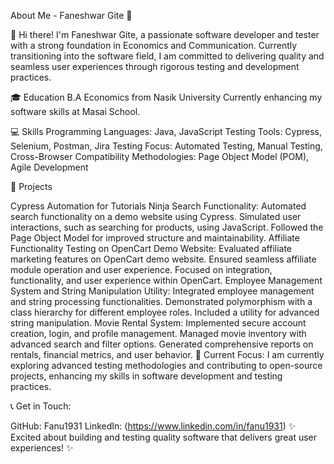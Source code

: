 About Me - Faneshwar Gite 🌟

👋 Hi there! I'm Faneshwar Gite, a passionate software developer and tester with a strong foundation in Economics and Communication. Currently transitioning into the software field, I am committed to delivering quality and seamless user experiences through rigorous testing and development practices.

🎓 Education B.A Economics from Nasik University Currently enhancing my software skills at Masai School.

💻 Skills Programming Languages: Java, JavaScript Testing Tools: Cypress, Selenium, Postman, Jira Testing Focus: Automated Testing, Manual Testing, Cross-Browser Compatibility Methodologies: Page Object Model (POM), Agile Development

🚀 Projects

Cypress Automation for Tutorials Ninja Search Functionality:
Automated search functionality on a demo website using Cypress.
Simulated user interactions, such as searching for products, using JavaScript.
Followed the Page Object Model for improved structure and maintainability.
Affiliate Functionality Testing on OpenCart Demo Website:
Evaluated affiliate marketing features on OpenCart demo website.
Ensured seamless affiliate module operation and user experience.
Focused on integration, functionality, and user experience within OpenCart.
Employee Management System and String Manipulation Utility:
Integrated employee management and string processing functionalities.
Demonstrated polymorphism with a class hierarchy for different employee roles.
Included a utility for advanced string manipulation.
Movie Rental System:
Implemented secure account creation, login, and profile management.
Managed movie inventory with advanced search and filter options.
Generated comprehensive reports on rentals, financial metrics, and user behavior.
🌱 Current Focus: I am currently exploring advanced testing methodologies and contributing to open-source projects, enhancing my skills in software development and testing practices.

📞 Get in Touch:

GitHub: Fanu1931
LinkedIn: (https://www.linkedin.com/in/fanu1931)
✨ Excited about building and testing quality software that delivers great user experiences! ✨
